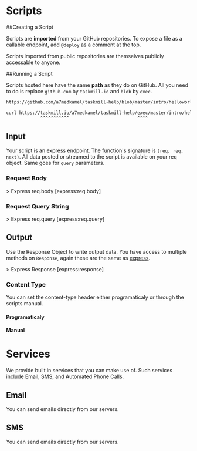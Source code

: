 Scripts
=======

##Creating a Script

Scripts are **imported** from your GitHub repositories. To expose a file as a callable endpoint, add `@deploy` as a comment at the top.

Scripts imported from public repositories are themselves publicly accessable to anyone.

<div class='tm-embed' src='/a7medkamel/taskmill-help/blob/master/intro/helloworld.js' />

##Running a Script

Scripts hosted here have the same **path** as they do on GitHub. All you need to do is replace `github.com` by `taskmill.io` and `blob` by `exec`.

```bash
https://github.com/a7medkamel/taskmill-help/blob/master/intro/helloworld.js
```

```bash
curl https://taskmill.io/a7medkamel/taskmill-help/exec/master/intro/helloworld.js
             ^^^^^^^^^^^                          ^^^^
```

## Input

Your script is an [express] endpoint. The function's signature is `(req, req, next)`. All data posted or streamed to the script is available on your req object. Same goes for `query` parameters.

### Request Body
<div class='tm-embed' src='/a7medkamel/taskmill-help/blob/master/intro/req-body.js' />
> Express req.body [express:req.body]

### Request Query String
<div class='tm-embed' src='/a7medkamel/taskmill-help/blob/master/intro/req-query.js' />
> Express req.query [express:req.query]

[express]: http://expressjs.com/
[express:req.body]: http://expressjs.com/4x/api.html#req.body
[express:req.query]: http://expressjs.com/4x/api.html#req.query

## Output

Use the Response Object to write output data. You have access to multiple methods on `Response`, again these are the same as [express].

<div class='tm-embed' src='/a7medkamel/taskmill-help/blob/master/intro/helloworld.js' />
> Express Response [express:response]

[express:response]: http://expressjs.com/4x/api.html#response

### Content Type

You can set the content-type header either programaticaly or through the scripts manual.

#### Programaticaly

<div class='tm-embed' src='/a7medkamel/taskmill-help/blob/master/intro/content-type.js' />

#### Manual
<div class='tm-embed' src='/a7medkamel/taskmill-help/blob/master/manual/output.js' />

# Services

We provide built in services that you can make use of. Such services include Email, SMS, and Automated Phone Calls.

## Email

You can send emails directly from our servers.

<div class='tm-embed' src='/a7medkamel/taskmill-help/blob/master/services/email.js' />

## SMS

You can send emails directly from our servers.

<div class='tm-embed' src='/a7medkamel/taskmill-help/blob/master/services/sms.js' />